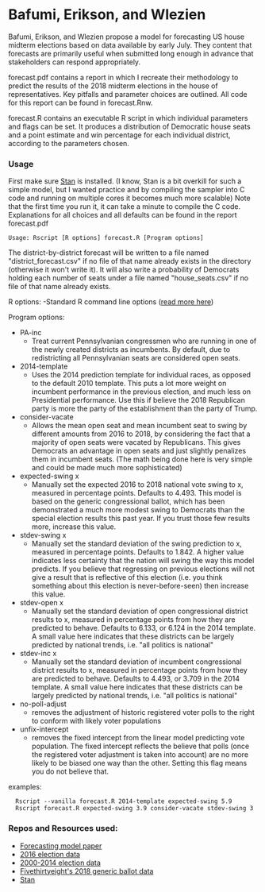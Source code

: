 # Bafumi, Erikson, and Wlezien

Bafumi, Erikson, and Wlezien propose a model for forecasting US house midterm elections based on data available by early July. They content that forecasts are primarily useful when submitted long enough in advance that stakeholders can respond appropriately. 

forecast.pdf contains a report in which I recreate their methodology to predict the results of the 2018 midterm elections in the house of representatives. Key pitfalls and parameter choices are outlined. All code for this report can be found in forecast.Rnw.

forecast.R contains an executable R script in which individual parameters and flags can be set. It produces a distribution of Democratic house seats and a point estimate and win percentage for each individual district, according to the parameters chosen.

### Usage
First make sure [Stan](http://mc-stan.org/) is installed. (I know, Stan is a bit overkill for such a simple model, but I wanted practice and by compiling the sampler into C code and running on multiple cores it becomes much more scalable) Note that the first time you run it, it can take a minute to compile the C code. Explanations for all choices and all defaults can be found in the report forecast.pdf

```console
Usage: Rscript [R options] forecast.R [Program options]
```

The district-by-district forecast will be written to a file named "district_forecast.csv" if no file of that name already exists in the directory (otherwise it won't write it). It will also write a probability of Democrats holding each number of seats under a file named "house_seats.csv" if no file of that name already exists.

R options:
  -Standard R command line options ([read more here](https://stat.ethz.ch/R-manual/R-devel/library/base/html/Startup.html))

Program options:
* PA-inc
    * Treat current Pennsylvanian congressmen who are running in one of the newly created districts as incumbents. By default, due to redistricting all Pennsylvanian seats are considered open seats.
* 2014-template
    * Uses the 2014 prediction template for individual races, as opposed to the default 2010 template. This puts a lot more weight on incumbent performance in the previous election, and much less on Presidential performance. Use this if believe the 2018 Republican party is more the party of the establishment than the party of Trump. 
* consider-vacate
    * Allows the mean open seat and mean incumbent seat to swing by different amounts from 2016 to 2018, by considering the fact that a majority of open seats were vacated by Republicans. This gives Democrats an advantage in open seats and just slightly penalizes them in incumbent seats. (The math being done here is very simple and could be made much more sophisticated)
* expected-swing x
    * Manually set the expected 2016 to 2018 national vote swing to x, measured in percentage points. Defaults to 4.493. This model is based on the generic congressional ballot, which has been demonstrated a much more modest swing to Democrats than the special election results this past year. If you trust those few results more, increase this value. 
* stdev-swing x
    * Manually set the standard deviation of the swing prediction to x, measured in percentage points. Defaults to 1.842. A higher value indicates less certainty that the nation will swing the way this model predicts. If you believe that regressing on previous elections will not give a result that is reflective of this election (i.e. you think something about this election is never-before-seen) then increase this value. 
* stdev-open x
    * Manually set the standard deviation of open congressional district results to x, measured in percentage points from how they are predicted to behave. Defaults to 6.133, or 6.124 in the 2014 template. A small value here indicates that these districts can be largely predicted by national trends, i.e. "all politics is national"
* stdev-inc x
    * Manually set the standard deviation of incumbent congressional district results to x, measured in percentage points from how they are predicted to behave. Defaults to 4.493, or 3.709 in the 2014 template. A small value here indicates that these districts can be largely predicted by national trends, i.e. "all politics is national"
* no-poll-adjust
    * removes the adjustment of historic registered voter polls to the right to conform with likely voter populations
* unfix-intercept
    * removes the fixed intercept from the linear model predicting vote population. The fixed intercept reflects the believe that polls (once the registered voter adjustment is taken into account) are no more likely to be biased one way than the other. Setting this flag means you do not believe that.

examples:
```console
  Rscript --vanilla forecast.R 2014-template expected-swing 5.9
  Rscript forecast.R expected-swing 3.9 consider-vacate stdev-swing 3
```

### Repos and Resources used:

* [Forecasting model paper](https://www.cambridge.org/core/journals/ps-political-science-and-politics/article/div-classtitlenational-polls-district-information-and-house-seats-forecasting-the-2014-midterm-electiondiv/30AA4C783033BC766ADC110C9317EB33)
* [2016 election data](https://github.com/Prooffreader/election_2016_data)
* [2000-2014 election data](https://github.com/timothyrenner/fec-election-results)
* [Fivethirtyeight's 2018 generic ballot data](https://github.com/fivethirtyeight/data/tree/master/congress-generic-ballot)
* [Stan](http://mc-stan.org/)
